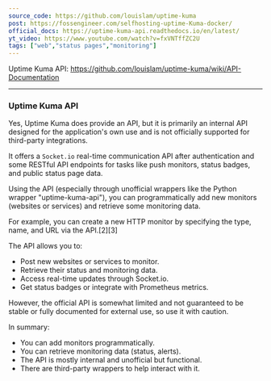 ```yaml
---
source_code: https://github.com/louislam/uptime-kuma
post: https://fossengineer.com/selfhosting-uptime-Kuma-docker/
official_docs: https://uptime-kuma-api.readthedocs.io/en/latest/
yt_video: https://www.youtube.com/watch?v=fxVNTffZC2U 
tags: ["web","status pages","monitoring"]
---
```



Uptime Kuma API: https://github.com/louislam/uptime-kuma/wiki/API-Documentation

---


### Uptime Kuma API

Yes, Uptime Kuma does provide an API, but it is primarily an internal API designed for the application's own use and is not officially supported for third-party integrations. 

It offers a `Socket.io` real-time communication API after authentication and some RESTful API endpoints for tasks like push monitors, status badges, and public status page data.

Using the API (especially through unofficial wrappers like the Python wrapper "uptime-kuma-api"), you can programmatically add new monitors (websites or services) and retrieve some monitoring data.

For example, you can create a new HTTP monitor by specifying the type, name, and URL via the API.[2][3]

The API allows you to:

- Post new websites or services to monitor.
- Retrieve their status and monitoring data.
- Access real-time updates through Socket.io.
- Get status badges or integrate with Prometheus metrics.
  
However, the official API is somewhat limited and not guaranteed to be stable or fully documented for external use, so use it with caution.

In summary:

- You can add monitors programmatically.
- You can retrieve monitoring data (status, alerts).
- The API is mostly internal and unofficial but functional.
- There are third-party wrappers to help interact with it.
